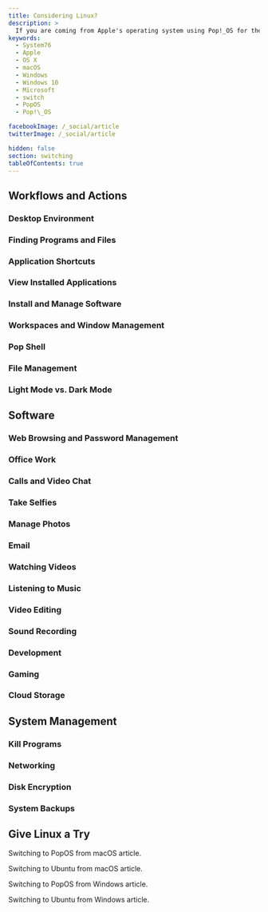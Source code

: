 ```yaml
---
title: Considering Linux?
description: >
  If you are coming from Apple's operating system using Pop!_OS for the first time, we can help make the transition smoother.
keywords:
  - System76
  - Apple
  - OS X
  - macOS
  - Windows
  - Windows 10
  - Microsoft
  - switch
  - PopOS
  - Pop!\_OS

facebookImage: /_social/article
twitterImage: /_social/article

hidden: false
section: switching
tableOfContents: true
---
```


## Workflows and Actions

### Desktop Environment

### Finding Programs and Files

### Application Shortcuts

### View Installed Applications

### Install and Manage Software

### Workspaces and Window Management

### Pop Shell

### File Management

### Light Mode vs. Dark Mode

## Software

### Web Browsing and Password Management

### Office Work

### Calls and Video Chat

### Take Selfies

### Manage Photos

### Email

### Watching Videos

### Listening to Music

### Video Editing

### Sound Recording

### Development

### Gaming

### Cloud Storage

## System Management

### Kill Programs

### Networking

### Disk Encryption

### System Backups

## Give Linux a Try

Switching to PopOS from macOS article.

Switching to Ubuntu from macOS article.

Switching to PopOS from Windows article.

Switching to Ubuntu from Windows article.
